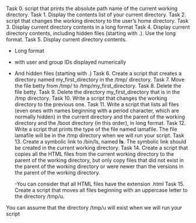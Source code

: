 Task 0. script that prints the absolute path name of the current working directory.
Task 1. Display the contents list of your current directory.
Task 2. script that changes the working directory to the user’s home directory.
Task 3. Display current directory contents in a long format
Task 4. Display current directory contents, including hidden files (starting with .). Use the long format.
Task 5. Display current directory contents.

   - Long format
   - with user and group IDs displayed numerically
   - And hidden files (starting with .)
Task 6. Create a script that creates a directory named my_first_directory in the /tmp/ directory.
Task 7. Move the file betty from /tmp/ to /tmp/my_first_directory.
Task 8. Delete the file betty.
Task 9. Delete the directory my_first_directory that is in the /tmp directory.
Task 10. Write a script that changes the working directory to the previous one.
Task 11. Write a script that lists all files (even ones with names beginning with a period character, which are normally hidden) in the current directory and the parent of the working directory and the /boot directory (in this order), in long format.
Task 12. Write a script that prints the type of the file named iamafile. The file iamafile will be in the /tmp directory when we will run your script.
Task 13. Create a symbolic link to /bin/ls, named __ls__. The symbolic link should be created in the current working directory. 
Task 14. Create a script that copies all the HTML files from the current working directory to the parent of the working directory, but only copy files that did not exist in the parent of the working directory or were newer than the versions in the parent of the working directory.

        -You can consider that all HTML files have the extension .html
Task 15. Create a script that moves all files beginning with an uppercase letter to the directory /tmp/u.

You can assume that the directory /tmp/u will exist when we will run your script
